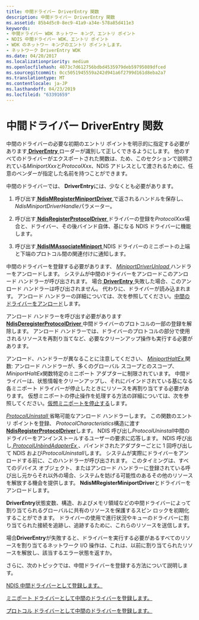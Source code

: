 ```yaml
---
title: 中間ドライバー DriverEntry 関数
description: 中間ドライバー DriverEntry 関数
ms.assetid: 85b4d5c0-8ec9-41a9-a34e-578a85d411e3
keywords:
- 中間ドライバー WDK ネットワー キング、エントリ ポイント
- NDIS 中間ドライバー WDK、エントリ ポイント
- WDK のネットワー キングのエントリ ポイントします。
- ネットワーク DriverEntry WDK
ms.date: 04/20/2017
ms.localizationpriority: medium
ms.openlocfilehash: 4073c7d612756bdbd4535979deb59795089dfced
ms.sourcegitcommit: 0cc5051945559a242d941a6f2799d161d8eba2a7
ms.translationtype: MT
ms.contentlocale: ja-JP
ms.lasthandoff: 04/23/2019
ms.locfileid: "63391659"
---
```

# <a name="intermediate-driver-driverentry-function"></a>中間ドライバー DriverEntry 関数





中間のドライバーの必要な初期のエントリ ポイントを明示的に指定する必要があります[ **DriverEntry** ](https://msdn.microsoft.com/library/windows/hardware/ff544113)ローダーが識別して正しくできるようにします。 他のすべてのドライバーがエクスポートされた関数は、ため、このセクションで説明されている*MiniportXxx*と*ProtocolXxx*、NDIS アドレスとして渡されるために、任意のベンダーが指定した名前を持つことができます。

中間のドライバーでは、 **DriverEntry**には、少なくとも必要があります。

1.  呼び出す[ **NdisMRegisterMiniportDriver** ](https://msdn.microsoft.com/library/windows/hardware/ff563654)で返されるハンドルを保存し、 *NdisMiniportDriverHandle*パラメーター。

2.  呼び出す[ **NdisRegisterProtocolDriver** ](https://msdn.microsoft.com/library/windows/hardware/ff564520)ドライバーの登録を*ProtocolXxx*場合と、ドライバー、その後バインド自体、基になる NDIS ドライバーに機能します。

3.  呼び出す[ **NdisIMAssociateMiniport** ](https://msdn.microsoft.com/library/windows/hardware/ff562717) NDIS ドライバーのミニポートの上端と下端のプロトコル間の関連付けに通知します。

中間のドライバーを登録する必要があります、 [ *MiniportDriverUnload* ](https://msdn.microsoft.com/library/windows/hardware/ff559378)ハンドラーをアンロードします。 システムが中間のドライバーをアンロードこのアンロード ハンドラーが呼び出されます。 場合[ **DriverEntry** ](https://msdn.microsoft.com/library/windows/hardware/ff544113)失敗した場合、このアンロード ハンドラーは呼び出されません。 代わりに、ドライバーが読み込まれます。 アンロード ハンドラーの詳細については、次を参照してください。[中間のドライバーをアンロード](unloading-an-intermediate-driver.md)します。

アンロード ハンドラーを呼び出す必要があります[ **NdisDeregisterProtocolDriver** ](https://msdn.microsoft.com/library/windows/hardware/ff561743)中間ドライバーのプロトコルの一部の登録を解除します。 アンロード ハンドラーでは、ドライバーのプロトコルの部分で使用されるリソースを再割り当てなど、必要なクリーンアップ操作も実行する必要があります。

アンロード、ハンドラーが異なることに注意してください、 [ *MiniportHaltEx* ](https://msdn.microsoft.com/library/windows/hardware/ff559388)関数: アンロード ハンドラーが、多くのグローバル スコープとのスコープ、 *MiniportHaltEx*関数特定のミニポート アダプターに制限されています。 中間ドライバーは、状態情報をクリーンアップし、それにバインドされている基になる各ミニポート ドライバーが停止したときにリソースを再割り当てする必要があります。 仮想ミニポートの停止操作を処理する方法の詳細については、次を参照してください。[仮想ミニポートを停止する](halting-a-virtual-miniport.md)します。

[*ProtocolUninstall* ](https://msdn.microsoft.com/library/windows/hardware/ff570279)省略可能なアンロード ハンドラーします。 この関数のエントリ ポイントを登録、 *ProtocolCharacteristics*構造に渡す[ **NdisRegisterProtocolDriver**](https://msdn.microsoft.com/library/windows/hardware/ff564520)します。 NDIS 呼び出し*ProtocolUninstall*中間のドライバーをアンインストールするユーザーの要求に応答します。 NDIS 呼び出し[ *ProtocolUnbindAdapterEx* ](https://msdn.microsoft.com/library/windows/hardware/ff570278) 、バインドされたアダプターごとに 1 回呼び出して NDIS および*ProtocolUninstall*します。 システムが実際にドライバーをアンロードする前に、このハンドラーが呼び出されます。 このタイミングは、すべてのデバイス オブジェクト、またはアンロード ハンドラーに登録されている呼び出し元からそれ以外の場合、システムを妨げる可能性のあるその他のリソースを解放する機会を提供します。 **NdisMRegisterMiniportDriver**とドライバーをアンロードします。

**DriverEntry**状態変数、構造、およびメモリ領域などの中間ドライバーによって割り当てられるグローバルに共有のリソースを保護するスピン ロックを初期化することができます。 ドライバーの使用で進行状況やキューのドライバーに割り当てられた接続を追跡し、追跡するために、これらのリソースを送信します。

場合**DriverEntry**が失敗すると、ドライバーを実行する必要があるすべてのリソースを割り当てるネットワーク I/O 操作は、これは、以前に割り当てられたリソースを解放し、該当するエラー状態を返すか。

さらに、次のトピックでは、中間ドライバーを登録する方法について説明します。

[NDIS 中間ドライバーとして登録します。](registering-as-an-ndis-intermediate-driver.md)

[ミニポート ドライバーとして中間のドライバーを登録します。](registering-an-intermediate-driver-as-a-miniport-driver.md)

[プロトコル ドライバーとして中間のドライバーを登録します。](registering-an-intermediate-driver-as-a-protocol.md)

 

 





